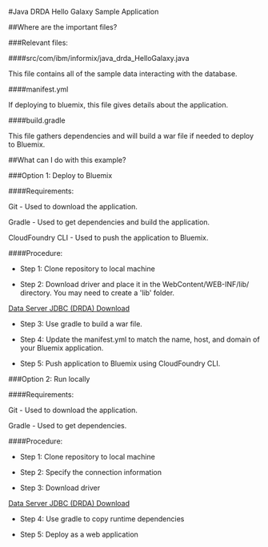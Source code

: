 #Java DRDA Hello Galaxy Sample Application

##Where are the important files?

###Relevant files:

####src/com/ibm/informix/java_drda_HelloGalaxy.java

This file contains all of the sample data interacting with the database.

####manifest.yml

If deploying to bluemix, this file gives details about the application.

####build.gradle

This file gathers dependencies and will build a war file if needed to deploy to Bluemix.

##What can I do with this example?

###Option 1: Deploy to Bluemix

####Requirements:

Git - Used to download the application.

Gradle -  Used to get dependencies and build the application.

CloudFoundry CLI -  Used to push the application to Bluemix.

####Procedure:

 * Step 1: Clone repository to local machine

 * Step 2: Download driver and place it in the WebContent/WEB-INF/lib/ directory. You may need to create a 'lib' folder.

[Data Server JDBC (DRDA) Download](http://www-01.ibm.com/support/docview.wss?uid=swg21363866)

 * Step 3: Use gradle to build a war file.
 
 * Step 4: Update the manifest.yml to match the name, host, and domain of your Bluemix application.
 	
 * Step 5: Push application to Bluemix using CloudFoundry CLI.

###Option 2: Run locally

####Requirements:

Git - Used to download the application.

Gradle -  Used to get dependencies.

####Procedure:

 * Step 1: Clone repository to local machine
 
 * Step 2: Specify the connection information
 
 * Step 3: Download driver
 
[Data Server JDBC (DRDA) Download](http://www-01.ibm.com/support/docview.wss?uid=swg21363866)

 * Step 4: Use gradle to copy runtime dependencies

 * Step 5: Deploy as a web application
